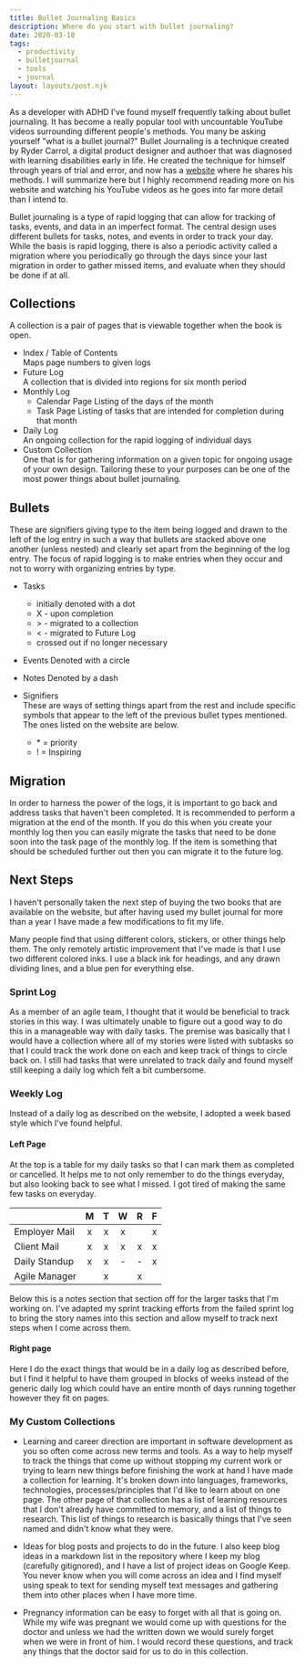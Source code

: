 ```yaml
---  
title: Bullet Journaling Basics  
description: Where do you start with bullet journaling?  
date: 2020-03-18  
tags:  
  - productivity  
  - bulletjournal
  - tools
  - journal  
layout: layouts/post.njk  
---  
```


As a developer with ADHD I've found myself frequently talking about bullet journaling. It has become a really popular tool with uncountable YouTube videos surrounding different people's methods. You many be asking yourself "what is a bullet journal?" Bullet Journaling is a technique created by Ryder Carrol, a digital product designer and authoer that was diagnosed with learning disabilities early in life. He created the technique for himself through years of trial and error, and now has a [website](https://bulletjournal.com/) where he shares his methods. I will summarize here but I highly recommend reading more on his website and watching his YouTube videos as he goes into far more detail than I intend to.

Bullet journaling is a type of rapid logging that can allow for tracking of tasks, events, and data in an imperfect format. The central design uses different bullets for tasks, notes, and events in order to track your day. While the basis is rapid logging, there is also a periodic activity called a migration where you periodically go through the days since your last migration in order to gather missed items, and evaluate when they should be done if at all.

## Collections

A collection is a pair of pages that is viewable together when the book is open.

+ Index / Table of Contents  
	Maps page numbers to given logs
+ Future Log  
	A collection that is divided into regions for six month period
+ Monthly Log  
	+ Calendar Page
  		Listing of the days of the month
	+ Task Page
		Listing of tasks that are intended for completion during that month
+ Daily Log  
	An ongoing collection for the rapid logging of individual days
+ Custom Collection  
	One that is for gathering information on a given topic for ongoing usage of your own design. Tailoring these to your purposes can be one of the most power things about bullet journaling.

## Bullets 
These are signifiers giving type to the item being logged and drawn to the left of the log entry in such a way that bullets are stacked above one another (unless nested) and clearly set apart from the beginning of the log entry. The focus of rapid logging is to make entries when they occur and not to worry with organizing entries by type.

+ Tasks
  + initially denoted with a dot
  + X - upon completion
  + \> - migrated to a collection
  + < - migrated to Future Log
  + crossed out if no longer necessary

+ Events
	Denoted with a circle

+ Notes
	Denoted by a dash

+ Signifiers  
	These are ways of setting things apart from the rest and include specific symbols that appear to the left of the previous bullet types mentioned. The ones listed on the website are below.
	+ \* = priority 
	+ ! = Inspiring

## Migration

In order to harness the power of the logs, it is important to go back and address tasks that haven't been completed. It is recommended to perform a migration at the end of the month. If you do this when you create your monthly log then you can easily migrate the tasks that need to be done soon into the task page of the monthly log. If the item is something that should be scheduled further out then you can migrate it to the future log. 

## Next Steps

I haven't personally taken the next step of buying the two books that are available on the website, but after having used my bullet journal for more than a year I have made a few modifications to fit my life.

Many people find that using different colors, stickers, or other things help them. The only remotely artistic improvement that I've made is that I use two different colored inks. I use a black ink for headings, and any drawn dividing lines, and a blue pen for everything else.

### Sprint Log

As a member of an agile team, I thought that it would be beneficial to track stories in this way. I was ultimately unable to figure out a good way to do this in a manageable way with daily tasks. The premise was basically that I would have a collection where all of my stories were listed with subtasks so that I could track the work done on each and keep track of things to circle back on. I still had tasks that were unrelated to track daily and found myself still keeping a daily log which felt a bit cumbersome.

### Weekly Log

Instead of a daily log as described on the website, I adopted a week based style which I've found helpful. 

#### Left Page 
At the top is a table for my daily tasks so that I can mark them as completed or cancelled. It helps me to not only remember to do the things everyday, but also looking back to see what I missed. I got tired of making the same few tasks on everyday.

|             |M|T|W|R|F|  
|:-|:-:|:-:|:-:|:-:|:-:|
|Employer Mail|x|x|x||x|
|Client Mail  |x|x|x|x|x|
|Daily Standup|x|x|-|-|x|
|Agile Manager||x||x||

Below this is a notes section that section off for the larger tasks that I'm working on. I've adapted my sprint tracking efforts from the failed sprint log to bring the story names into this section and allow myself to track next steps when I come across them.

#### Right page
Here I do the exact things that would be in a daily log as described before, but I find it helpful to have them grouped in blocks of weeks instead of the generic daily log which could have an entire month of days running together however they fit on pages.

### My Custom Collections

+ Learning and career direction are important in software development as you so often come across new terms and tools. As a way to help myself to track the things that come up without stopping my current work or trying to learn new things before finishing the work at hand I have made a collection for learning. It's broken down into languages, frameworks, technologies, processes/principles that I'd like to learn about on one page. The other page of that collection has a list of learning resources that I don't already have committed to memory, and a list of things to research. This list of things to research is basically things that I've seen named and didn't know what they were. 

+ Ideas for blog posts and projects to do in the future. I also keep blog ideas in a markdown list in the repository where I keep my blog (carefully gitignored), and I have a list of project ideas on Google Keep. You never know when you will come across an idea and I find myself using speak to text for sending myself text messages and gathering them into other places when I have more time. 

+ Pregnancy information can be easy to forget with all that is going on. While my wife was pregnant we would come up with questions for the doctor and unless we had the written down we would surely forget when we were in front of him. I would record these questions, and track any things that the doctor said for us to do in this collection. 